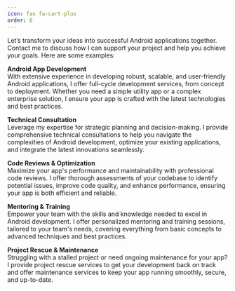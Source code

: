 ```yaml
---
icon: fas fa-cart-plus
order: 6
---
```


Let’s transform your ideas into successful Android applications together. Contact me to discuss how I can support your project and help you achieve your goals. Here are some examples:

**Android App Development**<br>
With extensive experience in developing robust, scalable, and user-friendly Android applications, I offer full-cycle development services, from concept to deployment. Whether you need a simple utility app or a complex enterprise solution, I ensure your app is crafted with the latest technologies and best practices.

  

**Technical Consultation**<br>
Leverage my expertise for strategic planning and decision-making. I provide comprehensive technical consultations to help you navigate the complexities of Android development, optimize your existing applications, and integrate the latest innovations seamlessly.

  

**Code Reviews & Optimization**<br>
Maximize your app's performance and maintainability with professional code reviews. I offer thorough assessments of your codebase to identify potential issues, improve code quality, and enhance performance, ensuring your app is both efficient and reliable.

  

**Mentoring & Training**<br>
Empower your team with the skills and knowledge needed to excel in Android development. I offer personalized mentoring and training sessions, tailored to your team's needs, covering everything from basic concepts to advanced techniques and best practices.

  

**Project Rescue & Maintenance**<br>
Struggling with a stalled project or need ongoing maintenance for your app? I provide project rescue services to get your development back on track and offer maintenance services to keep your app running smoothly, secure, and up-to-date.